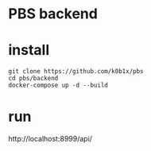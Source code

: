 # PBS backend

# install
```
git clone https://github.com/k0b1x/pbs
cd pbs/backend
docker-compose up -d --build
``` 
# run
http://localhost:8999/api/
